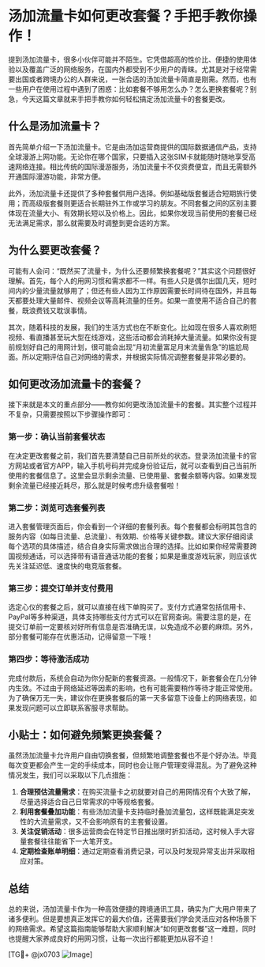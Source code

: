# 汤加流量卡如何更改套餐？手把手教你操作！

提到汤加流量卡，很多小伙伴可能并不陌生。它凭借超高的性价比、便捷的使用体验以及覆盖广泛的网络服务，在国内外都受到不少用户的青睐。尤其是对于经常需要出国或者跨境办公的人群来说，一张合适的汤加流量卡简直是刚需。然而，也有一些用户在使用过程中遇到了困惑：比如套餐不够用怎么办？怎么更换套餐呢？别急，今天这篇文章就来手把手教你如何轻松搞定汤加流量卡的套餐更改。

## 什么是汤加流量卡？

首先简单介绍一下汤加流量卡。它是由汤加运营商提供的国际数据通信产品，支持全球漫游上网功能。无论你在哪个国家，只要插入这张SIM卡就能随时随地享受高速网络连接。相比传统的国际漫游服务，汤加流量卡不仅资费便宜，而且无需额外开通国际漫游功能，非常方便。

此外，汤加流量卡还提供了多种套餐供用户选择。例如基础版套餐适合短期旅行使用；而高级版套餐则更适合长期驻外工作或学习的朋友。不同套餐之间的区别主要体现在流量大小、有效期长短以及价格上。因此，如果你发现当前使用的套餐已经无法满足需求，那么就需要及时调整到更合适的方案。

## 为什么要更改套餐？

可能有人会问：“既然买了流量卡，为什么还要频繁换套餐呢？”其实这个问题很好理解。首先，每个人的用网习惯和需求都不一样。有些人只是偶尔出国几天，短时间内的少量流量就够用了；但还有些人因为工作原因需要长时间待在国外，并且每天都要处理大量邮件、视频会议等高耗流量的任务。如果一直使用不适合自己的套餐，既浪费钱又耽误事情。

其次，随着科技的发展，我们的生活方式也在不断变化。比如现在很多人喜欢刷短视频、看直播甚至玩大型在线游戏，这些活动都会消耗掉大量流量。如果你没有提前规划好自己的用网计划，很可能会出现“月初流量富足月末流量告急”的尴尬局面。所以定期评估自己对网络的需求，并根据实际情况调整套餐是非常必要的。

## 如何更改汤加流量卡的套餐？

接下来就是本文的重点部分——教你如何更改汤加流量卡的套餐。其实整个过程并不复杂，只需要按照以下步骤操作即可：

### 第一步：确认当前套餐状态

在决定更改套餐之前，我们首先要清楚自己目前所处的状态。登录汤加流量卡的官方网站或者官方APP，输入手机号码并完成身份验证后，就可以查看到自己当前所使用的套餐信息了。这里会显示剩余流量、已使用量、套餐余额等内容。如果发现剩余流量已经接近耗尽，那么就是时候考虑升级套餐啦！

### 第二步：浏览可选套餐列表

进入套餐管理页面后，你会看到一个详细的套餐列表。每个套餐都会标明其包含的服务内容（如每日流量、总流量）、有效期、价格等关键参数。建议大家仔细阅读每个选项的具体描述，结合自身实际需求做出合理的选择。比如如果你经常需要跨国视频通话，可以选择带有语音通话功能的套餐；如果是重度游戏玩家，则应该优先关注延迟低、速度快的电竞版套餐。

### 第三步：提交订单并支付费用

选定心仪的套餐之后，就可以直接在线下单购买了。支付方式通常包括信用卡、PayPal等多种渠道，具体支持哪些支付方式可以在官网查询。需要注意的是，在提交订单前一定要核对好所有信息是否准确无误，以免造成不必要的麻烦。另外，部分套餐可能存在优惠活动，记得留意一下哦！

### 第四步：等待激活成功

完成付款后，系统会自动为你分配新的套餐资源。一般情况下，新套餐会在几分钟内生效。不过由于网络延迟等因素的影响，也有可能需要稍作等待才能正常使用。为了确保万无一失，建议你在更换套餐后的第一天多留意下设备上的网络表现，如果发现问题可以立即联系客服寻求帮助。

## 小贴士：如何避免频繁更换套餐？

虽然汤加流量卡允许用户自由切换套餐，但频繁地调整套餐也不是个好办法。毕竟每次变更都会产生一定的手续成本，同时也会让账户管理变得混乱。为了避免这种情况发生，我们可以采取以下几点措施：

1. **合理预估流量需求**：在购买流量卡之初就要对自己的用网情况有个大致了解，尽量选择适合自己日常需求的中等规格套餐。
2. **利用套餐叠加功能**：有些汤加流量卡支持临时叠加流量包，这样既能满足突发性的大流量需求，又不会影响原有的主套餐设置。
3. **关注促销活动**：很多运营商会在特定节日推出限时折扣活动，这时候入手大容量套餐往往能省下一大笔开支。
4. **定期检查账单明细**：通过定期查看消费记录，可以及时发现异常支出并采取相应对策。

## 总结

总的来说，汤加流量卡作为一种高效便捷的跨境通讯工具，确实为广大用户带来了诸多便利。但是要想真正发挥它的最大价值，还需要我们学会灵活应对各种场景下的网络需求。希望这篇指南能够帮助大家顺利解决“如何更改套餐”这一难题，同时也提醒大家养成良好的用网习惯，让每一次出行都能更加从容不迫！

[TG💪+ @jx0703 ![Image](https://github.com/user-attachments/assets/dbca1d08-cadb-493c-b0ec-ad6f7a83f270)]